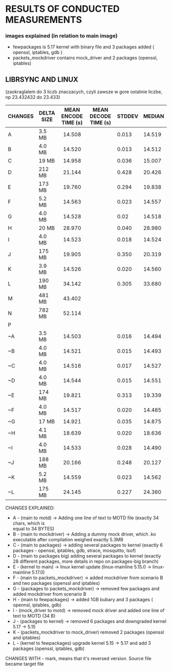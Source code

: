 # RESULTS OF CONDUCTED MEASUREMENTS #


### images explained (in relation to main image) ###

- fewpackages is 5.17 kernel with binary file and 3 packages added ( openssl, iptables, gdb )
- packets_mockdriver contains mock_driver and 2 packages (openssl, iptables)


## LIBRSYNC AND LINUX ## 

(zaokraglalem do 3 liczb znaczacych, czyli zawsze w gore ostatnie liczbe, np 23.432432 do 23.433)

| CHANGES | DELTA SIZE | MEAN ENCODE TIME (s) | MEAN DECODE TIME (s) |   STDDEV  |   MEDIAN |
| ---     |   ---      |       :---:          |     ---              |   ---     |   ---    |
| A       |  3.5 MB    |        14.508        |                      |   0.013   |  14.519  |
| B       |  4.0 MB    |        14.520        |                      |   0.013   |  14.512  |
| C       |  19  MB    |        14.958        |                      |   0.036   |  15.007  |
| D       |  212 MB    |        21.144        |                      |   0.428   |  20.426  |
| E       |  173 MB    |        19.760        |                      |   0.294   |  19.838  |
| F       |  5.2 MB    |        14.563        |                      |   0.023   |  14.557  |
| G		  |  4.0 MB    |        14.528        |						 |    0.02   |  14.518  |
| H		  |  20 MB     |        28.970        |					     |   0.040   |  28.980  |
| I		  |  4.0  MB   |        14.523        |                      |   0.018   |  14.524  |
| J		  |  175 MB    |        19.905        |                      |   0.350   |  20.319  |
| K		  |  3.9 MB    |        14.526        |                      |   0.020   |  14.560  |
| L	      |  190 MB    |        34.142        |                      |   0.305   |  33.680  |
| M       |  481 MB    |        43.402
| N       |  782 MB    |        52.114 
| P       |  
| ~A	  |  3.5 MB    |        14.503        |                      |   0.016   |  14.494  |
| ~B      |  4.0 MB    |        14.521        |                      |   0.015   |  14.493  |
| ~C      |  4.0 MB    |        14.516        |                      |   0.017   |  14.527  |
| ~D      |  4.0 MB    |        14.544        |                      |   0.015   |  14.551  |
| ~E      |  174 MB    |        19.821        |                      |   0.313   |  19.339  |
| ~F      |  4.0 MB    |        14.517        |                      |   0.020   |  14.485  |
| ~G      |  17  MB    |        14.921        |						 |   0.035   |  14.875  |
| ~H      |  4.1 MB    |        18.639        |                      |   0.020   |  18.636  |
| ~I      |  4.0 MB    |        14.533        |                      |   0.028   |  14.490	|
| ~J      |  188 MB    |        20.166        |                      |   0.248   |  20.127  |
| ~K      |  5.2 MB    |        14.559        |                      |   0.023   |  14.562  |
| ~L      |  175 MB    |        24.145        |                      |   0.227   |  24.360  |


CHANGES EXPLAINED:
* A - (main to motd) -> Adding one line of text to MOTD file (exactly 34 chars, which is    
	equal to 34 BYTES)
* B - (main to mockdriver) -> Adding a dummy mock driver, which .ko executable after compilation			 weighed exactly 5.3MB
* C - (main to packages) -> adding several packages to kernel (exactly 6 packages - openssl, iptables,
	gdb, strace, mosquitto, lsof)
* D - (main to packages big) adding several packages to kernel (exactly 28 different packages, 
	more details in repo on packages-big branch)
* E - (kernel to main) -> linux kernel update (linux-mainline 5.15.0 -> linux-mainline 5.17.0)
* F - (main to packets_mockdriver) -> added mockdriver from scenario B and two packages (openssl and 
	iptables)
* G - (packages to packets_mockdriver) -> removed few packages and added mockdriver from scenario B
* H - (main to fewpackages) -> added 1GB bubary and 3 packages ( opennsl, iptables, gdb)
* I - (mock_driver to motd) -> removed mock driver and added one line of text to MOTD (34 B)
* J - (packages to kernel) -> removed 6 packages and downgraded kernel 5.17 -> 5.15
* K -  (packets_mockdriver to mock_driver) removed 2 packages (openssl and iptables) 
* L - (kernel to fewpackages) upgrade kernel 5.15 -> 5.17 and add 3 packages (openssl, iptables, gdb)

CHANGES WITH `~` mark, means that it's reversed version. Source file became target file
